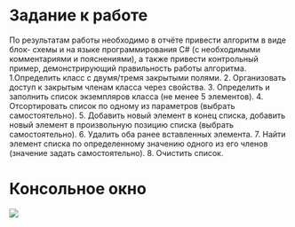 # Задание к работе

По результатам работы необходимо в отчёте привести алгоритм в виде блок-
схемы и на языке программирования C# (с необходимыми комментариями и
пояснениями), а также привести контрольный пример, демонстрирующий
правильность работы алгоритма. 
1.Определить класс с двумя/тремя закрытыми полями.
2. Организовать доступ к закрытым членам класса через свойства.
3. Определить и заполнить список экземпляров класса (не менее 5
элементов).
4. Отсортировать список по одному из параметров (выбрать
самостоятельно).
5. Добавить новый элемент в конец списка, добавить новый элемент в
произвольную позицию списка (выбрать самостоятельно).
6. Удалить оба ранее вставленных элемента.
7. Найти элемент списка по определенному значению одного из его членов
(значение задать самостоятельно).
8. Очистить список. 


# Консольное окно
![](https://pp.vk.me/c625729/v625729465/3fa98/iyKUEE6RjLU.jpg " ")
